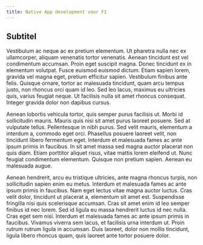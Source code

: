 ```yaml
---
title: Native App development voor F1
---
```


## Subtitel

Vestibulum ac neque ac ex pretium elementum. Ut pharetra nulla nec ex ullamcorper, aliquam venenatis tortor venenatis. Aenean tincidunt est vel condimentum accumsan. Proin eget suscipit magna. Donec tincidunt ex in elementum volutpat. Fusce euismod euismod dictum. Etiam sapien lorem, gravida vel magna eget, pretium efficitur sapien. Vestibulum finibus ante felis. Quisque ornare, tortor ac malesuada tincidunt, quam arcu tempus justo, non rhoncus orci quam id leo. Sed leo lacus, maximus eu ultricies quis, varius feugiat neque. Ut facilisis nulla sit amet rhoncus consequat. Integer gravida dolor non dapibus cursus.

Aenean lobortis vehicula tortor, quis semper purus facilisis ut. Morbi id sollicitudin mauris. Mauris quis nisi sit amet purus laoreet posuere. Sed at vulputate tellus. Pellentesque in nibh purus. Sed velit mauris, elementum a interdum a, commodo eget orci. Phasellus posuere laoreet velit, non tincidunt libero fermentum eget. Interdum et malesuada fames ac ante ipsum primis in faucibus. In sit amet massa sed magna auctor placerat non quis diam. Etiam porttitor aliquet risus, vitae mattis lorem eleifend ut. Nunc feugiat condimentum elementum. Quisque non pretium sapien. Aenean eu malesuada augue.

Aenean hendrerit, arcu eu tristique ultricies, ante magna rhoncus turpis, non sollicitudin sapien enim eu metus. Interdum et malesuada fames ac ante ipsum primis in faucibus. Nam eget lectus vitae magna auctor luctus. Cras velit dolor, tincidunt ut placerat a, elementum sit amet est. Suspendisse fringilla nisi quis scelerisque accumsan. Cras sit amet enim id leo semper finibus id nec lorem. Sed id ligula eu massa hendrerit luctus id nec nulla. Cras eget sem nisi. Interdum et malesuada fames ac ante ipsum primis in faucibus. Vivamus viverra sem lacus, et facilisis urna interdum ut. Proin rutrum rutrum ligula in accumsan. Duis laoreet, dolor non mollis tincidunt, ligula libero rhoncus quam, quis laoreet ante tortor posuere dolor.
